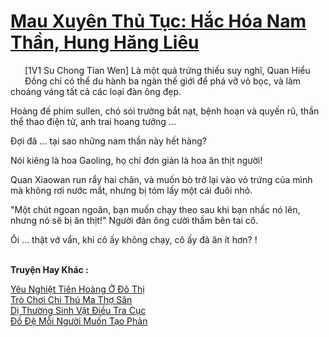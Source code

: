 <a href="https://truyentiki.com/mau-xuyen-thu-tuc-hac-hoa-nam-than-hung-hang-lieu.33799/" title="Mau Xuyên Thủ Tục: Hắc Hóa Nam Thần, Hung Hăng Liêu"><h1>Mau Xuyên Thủ Tục: Hắc Hóa Nam Thần, Hung Hăng Liêu</h1></a><div style="display:table"><img align="right" style="float: left; padding: 10px;" src="https://truyentiki.com/images/story/200x260/33799.jpg" alt="">[1V1 Su Chong Tian Wen] Là một quả trứng thiếu suy nghĩ, Quan Hiểu Đồng chỉ có thể du hành ba ngàn thế giới để phá vỡ vỏ bọc, và làm choáng váng tất cả các loại đàn ông đẹp. <p></p> Hoàng đế phim sullen, chó sói trường bắt nạt, bệnh hoạn và quyến rũ, thần thể thao điện tử, anh trai hoang tưởng ... <p></p> Đợi đã ... tại sao những nam thần này hết hàng? <p></p> Nói kiêng là hoa Gaoling, họ chỉ đơn giản là hoa ăn thịt người! <p></p> Quan Xiaowan run rẩy hai chân, và muốn bò trở lại vào vỏ trứng của mình mà không rơi nước mắt, nhưng bị tóm lấy một cái đuôi nhỏ. <p></p> "Một chút ngoan ngoãn, bạn muốn chạy theo sau khi bạn nhấc nó lên, nhưng nó sẽ bị ăn thịt!" Người đàn ông cười thầm bên tai cô. <p></p> Ôi ... thật vớ vẩn, khi cô ấy không chạy, cô ấy đã ăn ít hơn? !</div><p><br><b>Truyện Hay Khác :</b></p><a href="https://truyentiki.com/yeu-nghiet-tien-hoang-o-do-thi.33798/" alt="Yêu Nghiệt Tiên Hoàng Ở Đô Thị">Yêu Nghiệt Tiên Hoàng Ở Đô Thị</a><br/><a href="https://github.com/nownovels/top500/tree/master/truyenhay/33849/" alt="Trò Chơi Chi Thú Ma Thợ Săn">Trò Chơi Chi Thú Ma Thợ Săn</a><br/><a href="https://github.com/nownovels/top500/tree/master/truyenhay/33881/" alt="Dị Thường Sinh Vật Điều Tra Cục">Dị Thường Sinh Vật Điều Tra Cục</a><br/><a href="https://github.com/nownovels/top500/tree/master/truyenhay/33860/" alt="Đồ Đệ Mỗi Người Muốn Tạo Phản">Đồ Đệ Mỗi Người Muốn Tạo Phản</a><br/>